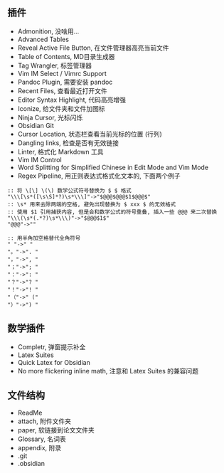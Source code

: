 ## 插件

- Admonition, 没啥用...
- Advanced Tables
- Reveal Active File Button, 在文件管理器高亮当前文件
- Table of Contents, MD目录生成器
- Tag Wrangler, 标签管理器
- Vim IM Select / Vimrc Support 
- Pandoc Plugin, 需要安装 pandoc
- Recent Files, 查看最近打开文件
- Editor Syntax Highlight, 代码高亮增强
- Iconize, 给文件夹和文件加图标
- Ninja Cursor, 光标闪烁
- Obsidian Git 
- Cursor Location, 状态栏查看当前光标的位置 (行列)
- Dangling links, 检查是否有无效链接
- Linter, 格式化 Markdown 工具
- Vim IM Control
- Word Splitting for Simplified Chinese in Edit Mode and Vim Mode
- Regex Pipeline, 用正则表达式格式化文本的, 下面两个例子

```regex
:: 将 \[\] \(\) 数学公式符号替换为 $ $ 格式
"\\\[\s*([\s\S]*?)\s*\\\]"->"$@@@$@@@$1$@@@$"
:: \s* 用来去除两端的空格, 避免出现替换为 $ xxx $ 的无效格式
:: 使用 $1 引用捕获内容, 但是会和数学公式的符号重叠, 插入一些 @@@ 来二次替换
"\\\(\s*(.*?)\s*\\\)"->"$@@@$1$"
"@@@"->""

:: 用半角加空格替代全角符号
" "->" "  
"。"->". "  
"，"->", "  
"；"->"; "  
"："->": "  
"？"->"? "  
"！"->"! "  
"（"->" ("  
"）"->") "
```

## 数学插件

- Completr, 弹窗提示补全
- Latex Suites
- Quick Latex for Obsidian
- No more flickering inline math, 注意和 Latex Suites 的兼容问题

## 文件结构

- ReadMe
- attach, 附件文件夹
- paper, 软链接到论文文件夹
- Glossary, 名词表
- appendix, 附录
- .git
- .obsidian

